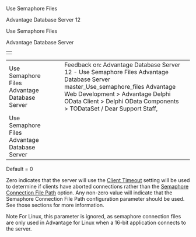 Use Semaphore Files




Advantage Database Server 12  

Use Semaphore Files

Advantage Database Server

|  |
| --- |
|  |

|  |  |  |  |  |
| --- | --- | --- | --- | --- |
| Use Semaphore Files  Advantage Database Server |  |  | Feedback on: Advantage Database Server 12 - Use Semaphore Files Advantage Database Server master\_Use\_semaphore\_files Advantage Web Development > Advantage Delphi OData Client > Delphi OData Components > TODataSet / Dear Support Staff, |  |
| Use Semaphore Files  Advantage Database Server |  |  |  |  |

Default = 0

Zero indicates that the server will use the [Client Timeout](master_client_timeout.htm) setting will be used to determine if clients have aborted connections rather than the [Semaphore Connection File Path](master_semaphore_connection_file_path.htm) option. Any non-zero value will indicate that the Semaphore Connection File Path configuration parameter should be used. See those sections for more information.

Note For Linux, this parameter is ignored, as semaphore connection files are only used in Advantage for Linux when a 16-bit application connects to the server.